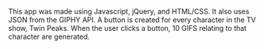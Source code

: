 This app was made using Javascript, jQuery, and HTML/CSS. It also uses JSON from the GIPHY API. A button is created for every character in the TV show, Twin Peaks. When the user clicks a button, 10 GIFS relating to that character are generated. 
